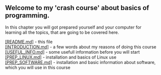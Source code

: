 ## Welcome to my 'crash course' about basics of programming.

In this chapter you will got prepared yourself and your computer for 
learning all the topics, that are going to be covered here.

[[README.md]](https://github.com/nazghulgda/Programming-Crash-Course/README.md) - this 
file  
[[INTRODUCTION.md]](https://github.com/nazghulgda/Programming-Crash-Course/INTRODUCTION.md) - a few 
words about my reasons of doing this course  
[[USEFUL_INFO.md]](https://github.com/nazghulgda/Programming-Crash-Course/USEFUL_INFO.md) - some 
usefull information before you will start  
[[PREP_LINUX.md]](https://github.com/nazghulgda/Programming-Crash-Course/PREP_LINUX.md) - installation 
and basics of Linux use  
[[PREP_SOFTWARE.md]](https://github.com/nazghulgda/Programming-Crash-Course/PREP_SOFTWARE.md) - 
installation and basic information about software, which you will use in this course
